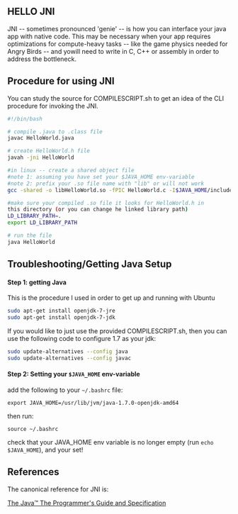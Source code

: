 ## HELLO JNI

JNI -- sometimes pronounced 'genie' -- is how you can interface your java app with native code. This may be necessary when your app requires optimizations for compute-heavy tasks -- like the game physics needed for Angry Birds -- and yowill need to write in C, C++ or assembly in order to address the bottleneck.

## Procedure for using JNI

You can study the source for COMPILESCRIPT.sh to get an idea of the CLI procedure for invoking the JNI.

```bash
#!/bin/bash

# compile .java to .class file
javac HelloWorld.java

# create HelloWorld.h file
javah -jni HelloWorld

#in linux -- create a shared object file
#note 1: assuming you have set your $JAVA_HOME env-variable
#note 2: prefix your .so file name with "lib" or will not work
gcc -shared -o libHelloWorld.so -fPIC HelloWorld.c -I$JAVA_HOME/include -I$JAVA_HOME/include/linux 

#make sure your compiled .so file it looks for HelloWorld.h in 
this directory (or you can change he linked library path)
LD_LIBRARY_PATH=.
export LD_LIBRARY_PATH

# run the file
java HelloWorld
```

## Troubleshooting/Getting Java Setup


#### Step 1: getting Java

This is the procedure I used in order to get up and running with Ubuntu

```bash
sudo apt-get install openjdk-7-jre
sudo apt-get install openjdk-7-jdk
```

If you would like to just use the provided COMPILESCRIPT.sh, 
then you can use the following code to configure 1.7 as your jdk:

```bash
sudo update-alternatives --config java
sudo update-alternatives --config javac
```

#### Step 2: Setting your `$JAVA_HOME` env-variable

add the following to your `~/.bashrc` file:

`export JAVA_HOME=/usr/lib/jvm/java-1.7.0-openjdk-amd64`

then run:

`source ~/.bashrc`

check that your JAVA_HOME env variable is
no longer empty (run `echo $JAVA_HOME`), and your set!

## References

The canonical reference for JNI is:

[The Java™ The Programmer's Guide and Specification](https://www.fer.unizg.hr/_download/repository/jni.pdf)


